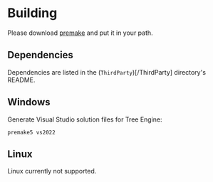 # Building

Please download [premake](https://premake.github.io) and put it in your path.

## Dependencies

Dependencies are listed in the (`ThirdParty`)[/ThirdParty] directory's README.

## Windows

Generate Visual Studio solution files for Tree Engine:

`premake5 vs2022`

## Linux

Linux currently not supported.